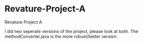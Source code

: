 # Revature-Project-A
Revature Project A

I did two seperate versions of the project, please look at both. The methodConverter.java is the more robust/better version.
